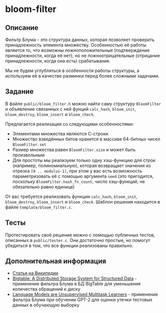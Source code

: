 # bloom-filter


## Описание

Фильтр Блума - это структура данных, которая позволяет проверить принадлежность элемента множеству. Особенностью её работы является то, что возможны ложноположительные (подтверждение принадлежности, когда её нет), но не ложноотрицательные (отрицание принадлежности, когда она есть) срабатывания.

Мы не будем углубляться в особенности работы структуры, а используем её в качестве разминки перед более сложными задачами.


## Задание

В файле `public/bloom_filter.h` можно найти саму структуру `BloomFilter` и объявление связанных с ней фунций `calc_hash`, `bloom_init`, `bloom_destroy`, `bloom_insert` и `bloom_check`.


Предлагается реализация со следующими особенностями:

- Элементами множества являются С-строки
- Множество взведённых битов хранится в массиве 64-битных чисел `BloomFilter.set`
- Размер множества равен `BloomFilter.size` и может быть произвольным
- Для простоты мы реализуем только одну хэш-функцию для строк (например, полиномиальную), которая возвращает значения из отрезка `[0 .. modulus-1]`, при этом у вас есть возможность параметризовать её с помощью аргумента `seed` (это пригодится, поскольку `BloomFilter.hash_fn_count`, число хэш-функций, не обязательно равно единице)


От вас требуется реализовать функции `calc_hash`, `bloom_init`, `bloom_destroy`, `bloom_insert` и `bloom_check`. Шаблон решения находится в файле `template/bloom_filter.c`.


## Тесты

Протестировать своё решение можно с помощью публичных тестов, описанных в `public/tester.c`. Они достаточно простые, но помогут убедиться в том, что все функции реализованы правильно.


## Дополнительная информация

- [Статья на Википедии](https://en.wikipedia.org/wiki/Bloom_filter)
- [Bigtable: A Distributed Storage System for Structured Data](https://research.google/pubs/pub27898/) - применение фильтра Блума в БД BigTable для уменьшения количества обращений к диску
- [Language Models are Unsupervised Multitask Learners](https://cdn.openai.com/better-language-models/language_models_are_unsupervised_multitask_learners.pdf) - применение фильтра Блума при обучении GPT-2 для оценки утечки тестовых данных в обучающую выборку